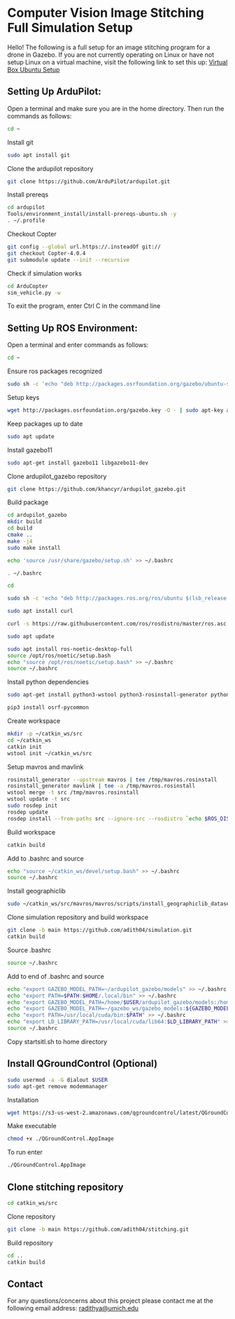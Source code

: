 # Computer Vision Image Stitching Full Simulation Setup

Hello! The following is a full setup for an image stitching program for a drone in Gazebo.
If you are not currently operating on Linux or have not setup Linux on a virtual machine, visit the following link to set this up: [Virtual Box Ubuntu Setup](https://github.com/adith04/stitching/raw/master/Installing_virtual_box.pdf)


## Setting Up ArduPilot:

Open a terminal and make sure you are in the home directory. Then run the commands as follows:
```bash
cd ~
```
Install git
```bash
sudo apt install git
```
Clone the ardupilot repository
```bash
git clone https://github.com/ArduPilot/ardupilot.git
```
Install prereqs
```bash
cd ardupilot
Tools/environment_install/install-prereqs-ubuntu.sh -y
. ~/.profile
```
Checkout Copter
```bash
git config --global url.https://.insteadOf git://
git checkout Copter-4.0.4
git submodule update --init --recursive
```
Check if simulation works
```bash
cd ArduCopter
sim_vehicle.py -w
```
To exit the program, enter Ctrl C in the command line

## Setting Up ROS Environment:

Open a terminal and enter commands as follows:
```bash
cd ~
```
Ensure ros packages recognized
```bash
sudo sh -c 'echo "deb http://packages.osrfoundation.org/gazebo/ubuntu-stable `lsb_release -cs` main" > /etc/apt/sources.list.d/gazebo-stable.list'
```
Setup keys
```bash
wget http://packages.osrfoundation.org/gazebo.key -O - | sudo apt-key add -
```
Keep packages up to date
```bash
sudo apt update
```
Install gazebo11
```bash
sudo apt-get install gazebo11 libgazebo11-dev
```
Clone ardupilot_gazebo repository
```bash
git clone https://github.com/khancyr/ardupilot_gazebo.git
```
Build package
```bash
cd ardupilot_gazebo
mkdir build
cd build
cmake ..
make -j4
sudo make install
```
```bash
echo 'source /usr/share/gazebo/setup.sh' >> ~/.bashrc
```
```bash
. ~/.bashrc
```
```bash
cd
```
```bash
sudo sh -c 'echo "deb http://packages.ros.org/ros/ubuntu $(lsb_release -sc) main" > /etc/apt/sources.list.d/ros-latest.list'
```
```bash
sudo apt install curl
```
```bash
curl -s https://raw.githubusercontent.com/ros/rosdistro/master/ros.asc | sudo apt-key add -
```
```bash
sudo apt update
```
```bash
sudo apt install ros-noetic-desktop-full
source /opt/ros/noetic/setup.bash
echo "source /opt/ros/noetic/setup.bash" >> ~/.bashrc
source ~/.bashrc
```
Install python dependencies
```bash
sudo apt-get install python3-wstool python3-rosinstall-generator python3-catkin-lint python3-pip python3-catkin-tools
```
```bash
pip3 install osrf-pycommon
```
Create workspace
```bash
mkdir -p ~/catkin_ws/src
cd ~/catkin_ws
catkin init
wstool init ~/catkin_ws/src
```
Setup mavros and mavlink
```bash
rosinstall_generator --upstream mavros | tee /tmp/mavros.rosinstall
rosinstall_generator mavlink | tee -a /tmp/mavros.rosinstall
wstool merge -t src /tmp/mavros.rosinstall
wstool update -t src
sudo rosdep init
rosdep update
rosdep install --from-paths src --ignore-src --rosdistro `echo $ROS_DISTRO` -y
```
Build workspace
```bash
catkin build
```
Add to .bashrc and source
```bash
echo "source ~/catkin_ws/devel/setup.bash" >> ~/.bashrc
source ~/.bashrc
```
Install geographiclib
```bash
sudo ~/catkin_ws/src/mavros/mavros/scripts/install_geographiclib_datasets.sh
```
Clone simulation repository and build workspace
```bash
git clone -b main https://github.com/adith04/simulation.git
catkin build
```
Source .bashrc
```bash
source ~/.bashrc
```
Add to end of .bashrc and source
```bash
echo "export GAZEBO_MODEL_PATH=~/ardupilot_gazebo/models" >> ~/.bashrc
echo "export PATH=$PATH:$HOME/.local/bin" >> ~/.bashrc
echo "export GAZEBO_MODEL_PATH=/home/$USER/ardupilot_gazebo/models:/home/$USER/catkin_ws/src/simulation/models" >> ~/.bashrc
echo "export GAZEBO_MODEL_PATH=~/gazebo_ws/gazebo_models:${GAZEBO_MODEL_PATH}" >> ~/.bashrc
echo "export PATH=/usr/local/cuda/bin:$PATH" >> ~/.bashrc
echo "export LD_LIBRARY_PATH=/usr/local/cuda/lib64:$LD_LIBRARY_PATH" >> ~/.bashrc
source ~/.bashrc
```
Copy startsitl.sh to home directory

## Install QGroundControl (Optional)
```bash
sudo usermod -a -G dialout $USER
sudo apt-get remove modemmanager
```
Installation
```bash
wget https://s3-us-west-2.amazonaws.com/qgroundcontrol/latest/QGroundControl.AppImage
```
Make executable
```bash
chmod +x ./QGroundControl.AppImage 
```
To run enter 
```bash
./QGroundControl.AppImage
```

## Clone stitching repository
```bash
cd catkin_ws/src
```
Clone repository
```bash
git clone -b main https://github.com/adith04/stitching.git
```
Build repository
```bash
cd ..
catkin build
```

## Contact
For any questions/concerns about this project please contact me at the following email address: radithya@umich.edu
